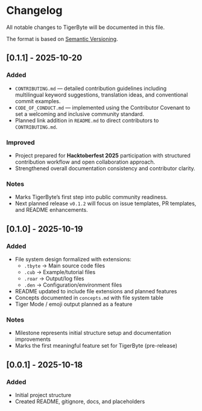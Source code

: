 # Changelog

All notable changes to TigerByte will be documented in this file.

The format is based on [Semantic Versioning](https://semver.org/).

## [0.1.1] - 2025-10-20

### Added
- `CONTRIBUTING.md` — detailed contribution guidelines including multilingual keyword suggestions, translation ideas, and conventional commit examples.
- `CODE_OF_CONDUCT.md` — implemented using the Contributor Covenant to set a welcoming and inclusive community standard.
- Planned link addition in `README.md` to direct contributors to `CONTRIBUTING.md`.

### Improved
- Project prepared for **Hacktoberfest 2025** participation with structured contribution workflow and open collaboration approach.
- Strengthened overall documentation consistency and contributor clarity.

### Notes
- Marks TigerByte’s first step into public community readiness.
- Next planned release `v0.1.2` will focus on issue templates, PR templates, and README enhancements.

## [0.1.0] - 2025-10-19
### Added
- File system design formalized with extensions:
  - `.tbyte` → Main source code files
  - `.cub` → Example/tutorial files
  - `.roar` → Output/log files
  - `.den` → Configuration/environment files
- README updated to include file extensions and planned features
- Concepts documented in `concepts.md` with file system table
- Tiger Mode / emoji output planned as a feature

### Notes
- Milestone represents initial structure setup and documentation improvements
- Marks the first meaningful feature set for TigerByte (pre-release)

## [0.0.1] - 2025-10-18
### Added
- Initial project structure
- Created README, gitignore, docs, and placeholders
